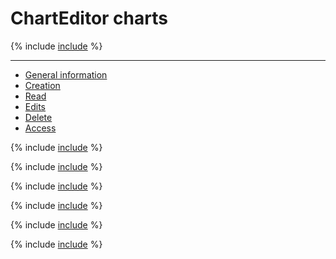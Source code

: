 # ChartEditor charts

{% include [include](../../../_includes/datalens/internal/charts/intro.md) %}

---

* [General information](#about)
* [Creation](#create)
* [Read](#read)
* [Edits](#edit)
* [Delete](#delete)
* [Access](#access)

{% include [include](../../../_includes/datalens/internal/charts/common.md) %}

{% include [include](../../../_includes/datalens/internal/charts/create.md) %}

{% include [include](../../../_includes/datalens/internal/charts/read.md) %}

{% include [include](../../../_includes/datalens/internal/charts/update.md) %}

{% include [include](../../../_includes/datalens/internal/charts/delete.md) %}

{% include [include](../../../_includes/datalens/internal/charts/access.md) %}

